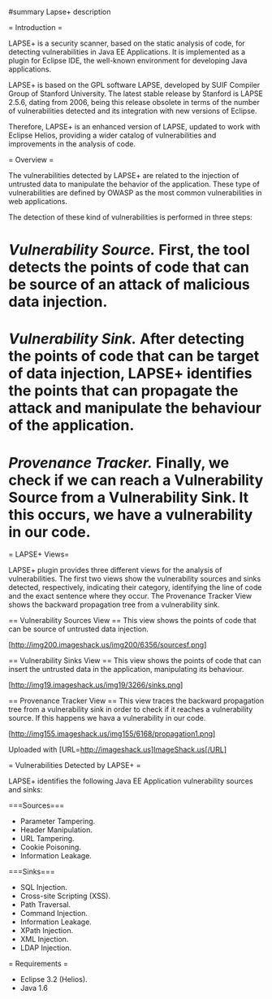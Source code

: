 #summary Lapse+ description

= Introduction =

LAPSE+ is a security scanner, based on the static analysis of code, for detecting vulnerabilities in Java EE Applications. It is implemented as a plugin for Eclipse IDE, the well-known environment for developing Java applications.

LAPSE+ is based on the GPL software LAPSE, developed by SUIF Compiler Group of Stanford University. The latest stable release by Stanford is LAPSE 2.5.6, dating from 2006, being this release obsolete in terms of the number of vulnerabilities detected and its integration with new versions of Eclipse.

Therefore, LAPSE+ is an enhanced version of LAPSE, updated to work with Eclipse Helios, providing a wider catalog of vulnerabilities and improvements in the analysis of code.

= Overview =

The vulnerabilities detected by LAPSE+ are related to the injection of untrusted data to manipulate the behavior of the application. These type of vulnerabilities are defined by OWASP as the most common vulnerabilities in web applications.

The detection of these kind of vulnerabilities is performed in three steps:

  # *Vulnerability Source.* First, the tool detects the points of code that can be source of an attack of malicious data injection.

  # *Vulnerability Sink.* After detecting the points of code that can be target of data injection, LAPSE+ identifies the points that can propagate the attack and manipulate the behaviour of the application.

  # *Provenance Tracker.* Finally, we check if we can reach a Vulnerability Source from a Vulnerability Sink. It this occurs, we have a vulnerability in our code.

= LAPSE+ Views=

LAPSE+ plugin provides three different views for the analysis of vulnerabilities. The first two views show the vulnerability sources and sinks detected, respectively, indicating their category, identifying the line of code and the exact sentence where they occur. The Provenance Tracker View shows the backward propagation tree from a vulnerability sink.

== Vulnerability Sources View ==
This view shows the points of code that can be source of untrusted data injection.

[http://img200.imageshack.us/img200/6356/sourcesf.png]



== Vulnerability Sinks View ==
This view shows the points of code that can insert the untrusted data in the application, manipulating its behaviour.

[http://img19.imageshack.us/img19/3266/sinks.png]

== Provenance Tracker View ==
This view traces the backward propagation tree from a vulnerability sink in order to check if it reaches a vulnerability source. If this happens we hava a vulnerability in our code.

[http://img155.imageshack.us/img155/6168/propagation1.png]

Uploaded with [URL=http://imageshack.us]ImageShack.us[/URL]

= Vulnerabilities Detected by LAPSE+ =

LAPSE+ identifies the following Java EE Application vulnerability sources and sinks:

===Sources===

  * Parameter Tampering.
  * Header Manipulation.
  * URL Tampering.
  * Cookie Poisoning.
  * Information Leakage.

===Sinks===
 
  * SQL Injection.
  * Cross-site Scripting (XSS).
  * Path Traversal.
  * Command Injection.
  * Information Leakage.
  * XPath Injection.
  * XML Injection.
  * LDAP Injection.

= Requirements =

  * Eclipse 3.2 (Helios).
  * Java 1.6